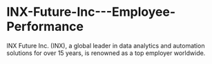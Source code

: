 # INX-Future-Inc---Employee-Performance
INX Future Inc. (INX), a global leader in data analytics and automation solutions for over 15 years, is renowned as a top employer worldwide.
